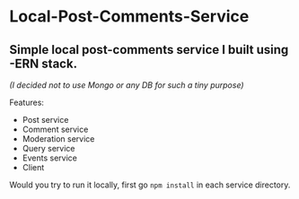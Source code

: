 # Local-Post-Comments-Service
## Simple local post-comments service I built using -ERN stack.

_(I decided not to use Mongo or any DB for such a tiny purpose)_

Features:
- Post service
- Comment service
- Moderation service
- Query service
- Events service
- Client

Would you try to run it locally, first go `npm install` in each service directory.
 
